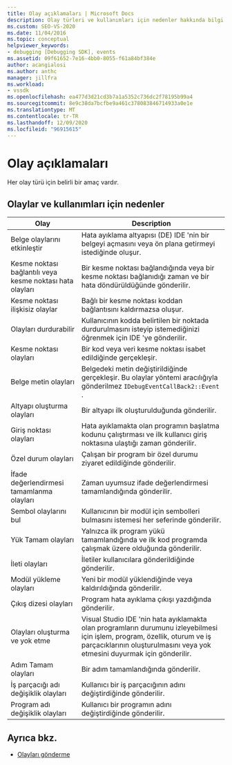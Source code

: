 ```yaml
---
title: Olay açıklamaları | Microsoft Docs
description: Olay türleri ve kullanımları için nedenler hakkında bilgi edinin. Her olay türü için belirli bir amaç vardır.
ms.custom: SEO-VS-2020
ms.date: 11/04/2016
ms.topic: conceptual
helpviewer_keywords:
- debugging [Debugging SDK], events
ms.assetid: 09f61652-7e16-4bb0-8055-f61a84bf384e
author: acangialosi
ms.author: anthc
manager: jillfra
ms.workload:
- vssdk
ms.openlocfilehash: ea477d3d21cd3b7a1a5352c736dc2f78195b99a4
ms.sourcegitcommit: 8e9c38da7bcfbe9a461c378083846714933a0e1e
ms.translationtype: MT
ms.contentlocale: tr-TR
ms.lasthandoff: 12/09/2020
ms.locfileid: "96915615"
---
```

# <a name="event-descriptions"></a>Olay açıklamaları
Her olay türü için belirli bir amaç vardır.

## <a name="events-and-the-reasons-for-their-use"></a>Olaylar ve kullanımları için nedenler

|Olay|Description|
|-----------|-----------------|
|Belge olaylarını etkinleştir|Hata ayıklama altyapısı (DE) IDE 'nin bir belgeyi açmasını veya ön plana getirmeyi istediğinde oluşur.|
|Kesme noktası bağlantılı veya kesme noktası hata olayları|Bir kesme noktası bağlandığında veya bir kesme noktası bağlanıdığı zaman ve bir hata döndürüldüğünde gönderilir.|
|Kesme noktası ilişkisiz olaylar|Bağlı bir kesme noktası koddan bağlantısını kaldırmazsa oluşur.|
|Olayları durdurabilir|Kullanıcının kodda belirtilen bir noktada durdurulmasını isteyip istemediğinizi öğrenmek için IDE 'ye gönderilir.|
|Kesme noktası olayları|Bir kod veya veri kesme noktası isabet edildiğinde gerçekleşir.|
|Belge metin olayları|Belgedeki metin değiştirildiğinde gerçekleşir. Bu olaylar yöntemi aracılığıyla gönderilmez `IDebugEventCallBack2::Event` .|
|Altyapı oluşturma olayları|Bir altyapı ilk oluşturulduğunda gönderilir.|
|Giriş noktası olayları|Hata ayıklamakta olan programın başlatma kodunu çalıştırması ve ilk kullanıcı giriş noktasına ulaştığı zaman gönderilir.|
|Özel durum olayları|Çalışan bir program bir özel durumu ziyaret edildiğinde gönderilir.|
|İfade değerlendirmesi tamamlanma olayları|Zaman uyumsuz ifade değerlendirmesi tamamlandığında gönderilir.|
|Sembol olaylarını bul|Kullanıcının bir modül için sembolleri bulmasını istemesi her seferinde gönderilir.|
|Yük Tamam olayları|Yalnızca ilk program yükü tamamlandığında ve ilk kod programda çalışmak üzere olduğunda gönderilir.|
|İleti olayları|İletiler kullanıcılara gönderildiğinde gönderilir.|
|Modül yükleme olayları|Yeni bir modül yüklendiğinde veya kaldırıldığında gönderilir.|
|Çıkış dizesi olayları|Program hata ayıklama çıkışı yazdığında gönderilir.|
|Olayları oluşturma ve yok etme|Visual Studio IDE 'nin hata ayıklamakta olan programların durumunu izleyebilmesi için işlem, program, özellik, oturum ve iş parçacıklarının oluşturulmasını veya yok etmesini duyurmak için gönderilir.|
|Adım Tamam olayları|Bir adım tamamlandığında gönderilir.|
|İş parçacığı adı değişiklik olayları|Kullanıcı bir iş parçacığının adını değiştirdiğinde gönderilir.|
|Program adı değişiklik olayları|Kullanıcı bir programın adını değiştirdiğinde gönderilir.|

## <a name="see-also"></a>Ayrıca bkz.
- [Olayları gönderme](../../extensibility/debugger/sending-events.md)
